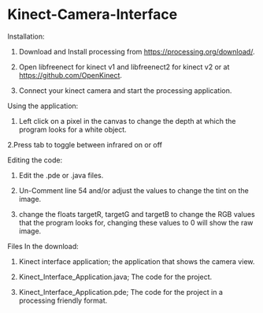 # Kinect-Camera-Interface

Installation:

1. Download and Install processing from https://processing.org/download/.

2. Open libfreenect for kinect v1 and libfreenect2 for kinect v2 or at https://github.com/OpenKinect.

3. Connect your kinect camera and start the processing application.

Using the application:

1. Left click on a pixel in the canvas to change the depth at which the program looks for a white object.

2.Press tab to toggle between infrared on or off

Editing the code:

1. Edit the .pde or .java files.

2. Un-Comment line 54 and/or adjust the values to change the tint on the image.

3. change the floats targetR, targetG and targetB to change the RGB values that the program looks for, changing these values to 0 will show the raw image.

Files In the download:

1. Kinect interface application; the application that shows the camera view.

2. Kinect_Interface_Application.java; The code for the project.

3. Kinect_Interface_Application.pde; The code for the project in a processing friendly format.
